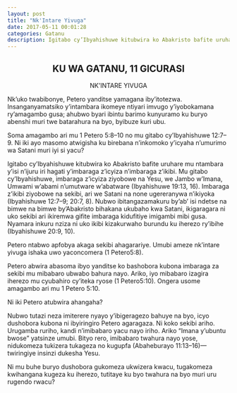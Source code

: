 ```yaml
---
layout: post
title: "Nk'Intare Yivuga"
date: 2017-05-11 00:01:28
categories: Gatanu
description: Igitabo cy’Ibyahishuwe kitubwira ko Abakristo bafite uruhare mu ntambara y’isi n’ijuru iri hagati y’imbaraga z’icyiza n’imbaraga z’ikibi. Mu gitabo cy’Ibyahishuwe, imbaraga z’icyiza ziyobowe na Yesu, we Jambo w’Imana,
---
```


<h2 align="center">KU WA GATANU, 11 GICURASI</h2>

<p align="center"> NK’INTARE YIVUGA </p>

Nk’uko twabibonye, Petero yanditse yamagana iby’itotezwa. Insanganyamatsiko y’intambara ikomeye ntiyari imvugo y’iyobokamana ry’amagambo gusa; ahubwo byari ibintu barimo kunyuramo ku buryo abenshi muri twe batarahura na byo, byibuze kuri ubu. 
	
<p class="icyokwibukwa">Soma amagambo ari mu 1 Petero 5:8–10 no mu gitabo cy’Ibyahishuwe 12:7–9.  Ni iki ayo masomo atwigisha ku birebana n’inkomoko y’icyaha n’umurimo wa Satani muri iyi si yacu?</p>


Igitabo cy’Ibyahishuwe kitubwira ko Abakristo bafite uruhare mu ntambara y’isi n’ijuru iri hagati y’imbaraga z’icyiza n’imbaraga z’ikibi. Mu gitabo cy’Ibyahishuwe, imbaraga z’icyiza ziyobowe na Yesu, we Jambo w’Imana, Umwami w’abami n’umutware w’abatware (Ibyahishuwe 19:13, 16). Imbaraga z’ikibi ziyobowe na sekibi, ari we Satani na none ugereranywa n’ikiyoka (Ibyahishuwe 12:7–9; 20:7, 8). Nubwo ibitangazamakuru by’ab’ isi ndetse na bimwe na bimwe by’Abakristo bihakana ukubaho kwa Satani, ikigaragara ni uko sekibi ari ikiremwa gifite imbaraga kidufitiye imigambi mibi gusa. Nyamara inkuru nziza ni uko ikibi kizakurwaho burundu ku iherezo ry’ibihe (Ibyahishuwe 20:9, 10).

Petero ntabwo apfobya akaga sekibi ahagarariye. Umubi ameze nk’intare yivuga ishaka uwo yaconcomera (1 Petero5:8). 

Petero abwira abasoma ibyo yanditse ko bashobora kubona imbaraga za sekibi mu mibabaro ubwabo bahura nayo. Ariko, iyo mibabaro izagira iherezo mu cyubahiro cy’iteka ryose (1 Petero5:10).
Ongera usome amagambo ari mu 1 Petero 5:10.  <p class="ikibazo">Ni iki Petero atubwira  ahangaha?</p>

Nubwo tutazi neza imiterere nyayo y’ibigeragezo bahuye na byo, icyo dushobora kubona ni ibyiringiro Petero agaragaza.  Ni koko sekibi ariho. Urugamba ruriho, kandi n’imibabaro yacu nayo iriho. Ariko “Imana y’ubuntu bwose” yatsinze umubi. Bityo rero, imibabaro twahura nayo yose, nidukomeza tukizera tukageza no kugupfa (Abaheburayo 11:13–16)—twiringiye insinzi dukesha Yesu.

Ni mu buhe buryo dushobora gukomeza ukwizera kwacu, tugakomeza kwihangana kugeza ku iherezo, tutitaye ku byo twahura na byo muri uru rugendo rwacu?
